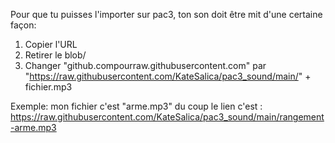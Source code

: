 Pour que tu puisses l'importer sur pac3, ton son doit être mit d'une certaine façon:

1. Copier l'URL
2. Retirer le blob/
3. Changer "github.compourraw.githubusercontent.com" par "https://raw.githubusercontent.com/KateSalica/pac3_sound/main/" + fichier.mp3

Exemple: mon fichier c'est "arme.mp3"
du coup le lien c'est : https://raw.githubusercontent.com/KateSalica/pac3_sound/main/rangement-arme.mp3

